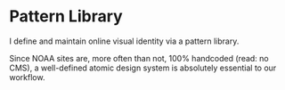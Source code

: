 # Pattern Library
I define and maintain online visual identity via a pattern library.

Since NOAA sites are, more often than not, 100% handcoded (read: no CMS), a well-defined atomic design system is absolutely essential to our workflow.
